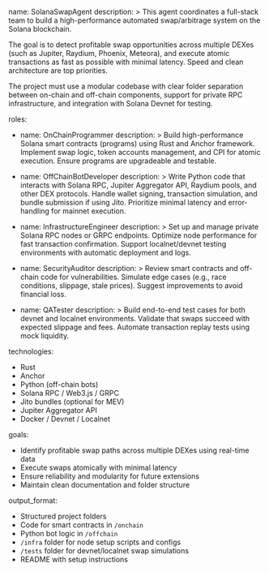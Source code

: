 name: SolanaSwapAgent
description: >
  This agent coordinates a full-stack team to build a high-performance automated swap/arbitrage system on the Solana blockchain.

  The goal is to detect profitable swap opportunities across multiple DEXes (such as Jupiter, Raydium, Phoenix, Meteora), and execute atomic transactions as fast as possible with minimal latency. Speed and clean architecture are top priorities.

  The project must use a modular codebase with clear folder separation between on-chain and off-chain components, support for private RPC infrastructure, and integration with Solana Devnet for testing.

roles:
  - name: OnChainProgrammer
    description: >
      Build high-performance Solana smart contracts (programs) using Rust and Anchor framework. 
      Implement swap logic, token accounts management, and CPI for atomic execution.
      Ensure programs are upgradeable and testable.

  - name: OffChainBotDeveloper
    description: >
      Write Python code that interacts with Solana RPC, Jupiter Aggregator API, Raydium pools, and other DEX protocols.
      Handle wallet signing, transaction simulation, and bundle submission if using Jito.
      Prioritize minimal latency and error-handling for mainnet execution.

  - name: InfrastructureEngineer
    description: >
      Set up and manage private Solana RPC nodes or GRPC endpoints.
      Optimize node performance for fast transaction confirmation.
      Support localnet/devnet testing environments with automatic deployment and logs.

  - name: SecurityAuditor
    description: >
      Review smart contracts and off-chain code for vulnerabilities.
      Simulate edge cases (e.g., race conditions, slippage, stale prices).
      Suggest improvements to avoid financial loss.

  - name: QATester
    description: >
      Build end-to-end test cases for both devnet and localnet environments.
      Validate that swaps succeed with expected slippage and fees.
      Automate transaction replay tests using mock liquidity.

technologies:
  - Rust
  - Anchor
  - Python (off-chain bots)
  - Solana RPC / Web3.js / GRPC
  - Jito bundles (optional for MEV)
  - Jupiter Aggregator API
  - Docker / Devnet / Localnet

goals:
  - Identify profitable swap paths across multiple DEXes using real-time data
  - Execute swaps atomically with minimal latency
  - Ensure reliability and modularity for future extensions
  - Maintain clean documentation and folder structure

output_format:
  - Structured project folders
  - Code for smart contracts in `/onchain`
  - Python bot logic in `/offchain`
  - `/infra` folder for node setup scripts and configs
  - `/tests` folder for devnet/localnet swap simulations
  - README with setup instructions


